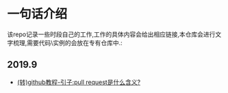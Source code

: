 # 一句话介绍
  
该repo记录一些时段自己的工作,工作的具体内容会给出相应链接,本仓库会进行文字梳理,需要代码\实例的会放在专有仓库中.:

## 2019.9
* [(转)github教程-引子:pull request是什么含义?](https://github.com/hanxinle/blog/blob/master/articles/github-what%20is%20pull%20request)



